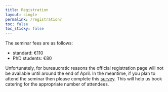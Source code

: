 ```yaml
---
title: Registration
layout: single
permalink: /registration/
toc: false
toc_sticky: false
---
```

The seminar fees are as follows:

* standard: €110
* PhD students: €80


Unfortunately, for bureaucratic reasons the official registration page will not be available until around the end of April. In the meantime, if you plan to attend the seminar then please complete this [survey](https://forms.office.com/Pages/ResponsePage.aspx?id=ZzJRkuMDGkCA1MWO1mdOO3mzDZQEVZlNg75NFgifI-9UQkNVOVNTVlVVS0JKWjMwQlVFT1ZQWVk3Ui4u). This will help us book catering for the appropriate number of attendees.
